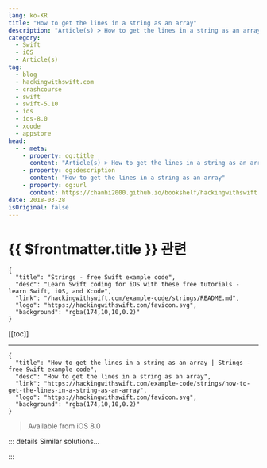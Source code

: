 ```yaml
---
lang: ko-KR
title: "How to get the lines in a string as an array"
description: "Article(s) > How to get the lines in a string as an array"
category:
  - Swift
  - iOS
  - Article(s)
tag: 
  - blog
  - hackingwithswift.com
  - crashcourse
  - swift
  - swift-5.10
  - ios
  - ios-8.0
  - xcode
  - appstore
head:
  - - meta:
    - property: og:title
      content: "Article(s) > How to get the lines in a string as an array"
    - property: og:description
      content: "How to get the lines in a string as an array"
    - property: og:url
      content: https://chanhi2000.github.io/bookshelf/hackingwithswift.com/example-code/strings/how-to-get-the-lines-in-a-string-as-an-array.html
date: 2018-03-28
isOriginal: false
---
```


# {{ $frontmatter.title }} 관련

```component VPCard
{
  "title": "Strings - free Swift example code",
  "desc": "Learn Swift coding for iOS with these free tutorials - learn Swift, iOS, and Xcode",
  "link": "/hackingwithswift.com/example-code/strings/README.md",
  "logo": "https://hackingwithswift.com/favicon.svg",
  "background": "rgba(174,10,10,0.2)"
}
```

[[toc]]

---

```component VPCard
{
  "title": "How to get the lines in a string as an array | Strings - free Swift example code",
  "desc": "How to get the lines in a string as an array",
  "link": "https://hackingwithswift.com/example-code/strings/how-to-get-the-lines-in-a-string-as-an-array",
  "logo": "https://hackingwithswift.com/favicon.svg",
  "background": "rgba(174,10,10,0.2)"
}
```

> Available from iOS 8.0

<!-- TODO: 작성 -->

<!-- 
Swift’s strings have their lines separated by the `\n` character, which is a line break on Unix operating systems. Using that plus the `components(separatedBy:)` method, you can get an array of all the lines in a string like this:

```swift
let lines = str.components(separatedBy: "\n")
```

If you intend to use that regularly, consider making an extension on `String` like this one:

```swift
extension String {
    var lines: [String] {
        return self.components(separatedBy: "\n")
    }
}
```

-->

::: details Similar solutions…

<!--
/example-code/core-graphics/how-to-calculate-the-point-where-two-lines-intersect">How to calculate the point where two lines intersect 
/example-code/core-graphics/how-to-draw-lines-in-core-graphics-moveto-and-addlineto">How to draw lines in Core Graphics: move(to:) and addLine(to:) 
/quick-start/concurrency/how-to-get-a-result-from-a-task">How to get a Result from a task 
/example-code/language/how-to-get-a-random-element-from-an-array-using-randomelement">How to get a random element from an array using randomElement() 
/example-code/strings/how-to-get-the-length-of-a-string">How to get the length of a string</a>
-->

:::

